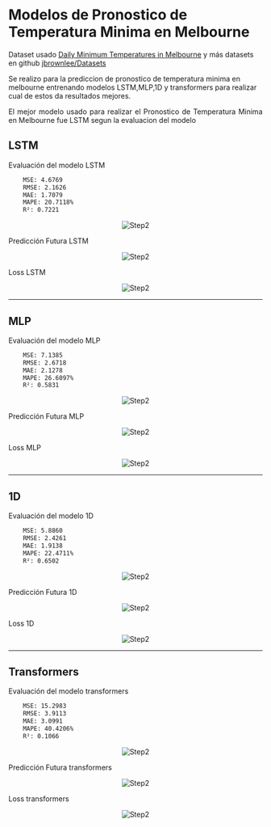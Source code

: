 # Modelos de Pronostico de Temperatura Minima en Melbourne

Dataset usado [Daily Minimum Temperatures in Melbourne](https://raw.githubusercontent.com/jbrownlee/Datasets/master/daily-min-temperatures.csv)  y más datasets en github  [jbrownlee/Datasets](https://github.com/jbrownlee/Datasets)

Se realizo para la prediccion de pronostico de temperatura minima en melbourne entrenando modelos LSTM,MLP,1D y transformers  para realizar cual de estos da resultados mejores.

<p align="justify">
El mejor modelo usado para realizar el Pronostico de Temperatura Minima en Melbourne fue LSTM segun la evaluacion del modelo
</p>

## LSTM
Evaluación del modelo LSTM
```bash
    MSE: 4.6769
    RMSE: 2.1626
    MAE: 1.7079
    MAPE: 20.7118%
    R²: 0.7221
```

<p align="center">
  <img src="README-images/evaluacionmodelLSTM.png" alt="Step2">
</p>


Predicción Futura LSTM
<p align="center">
  <img src="README-images/prediccionLSTM.png" alt="Step2">
</p>

Loss  LSTM
<p align="center">
  <img src="README-images/lossLSTM.png" alt="Step2">
</p>

-----

## MLP
Evaluación del modelo MLP
```bash
    MSE: 7.1385
    RMSE: 2.6718
    MAE: 2.1278
    MAPE: 26.6097%
    R²: 0.5831
```

<p align="center">
  <img src="README-images/evalucionMLP.png" alt="Step2">
</p>


Predicción Futura MLP
<p align="center">
  <img src="README-images/prediccionMLP.png" alt="Step2">
</p>

Loss  MLP
<p align="center">
  <img src="README-images/lossMLP.png" alt="Step2">
</p>

-----
## 1D
Evaluación del modelo 1D
```bash
    MSE: 5.8860
    RMSE: 2.4261
    MAE: 1.9138
    MAPE: 22.4711%
    R²: 0.6502
```

<p align="center">
  <img src="README-images/evaluacion1D.png" alt="Step2">
</p>


Predicción Futura 1D
<p align="center">
  <img src="README-images/prediccion1D.png" alt="Step2">
</p>

Loss  1D
<p align="center">
  <img src="README-images/loss1D.png" alt="Step2">
</p>


-----
## Transformers
Evaluación del modelo transformers
```bash
    MSE: 15.2983
    RMSE: 3.9113
    MAE: 3.0991
    MAPE: 40.4206%
    R²: 0.1066
```

<p align="center">
  <img src="README-images/evaluaciontrans.png" alt="Step2">
</p>


Predicción Futura transformers
<p align="center">
  <img src="README-images/predicciontrans.png" alt="Step2">
</p>

Loss  transformers
<p align="center">
  <img src="README-images/losstrans.png" alt="Step2">
</p>